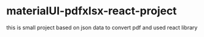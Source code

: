 # materialUI-pdfxlsx-react-project
this is small project based on json data to convert pdf and used react library 
